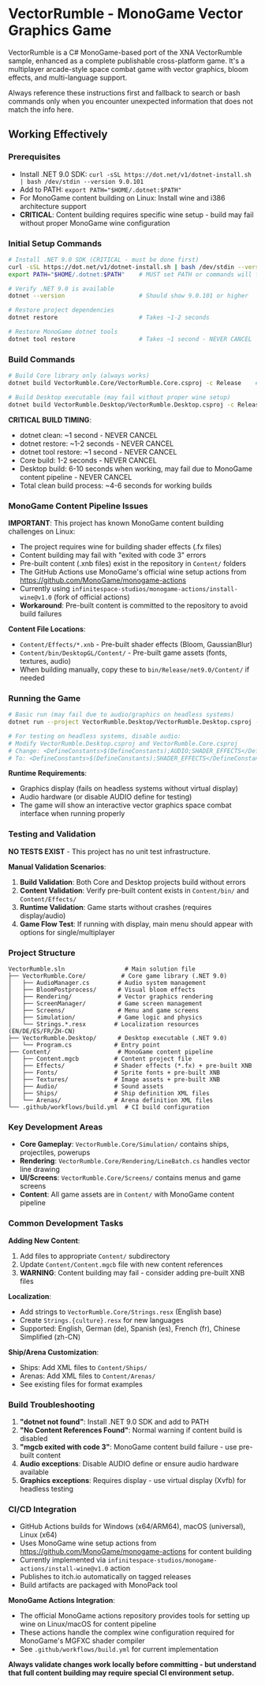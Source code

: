 # VectorRumble - MonoGame Vector Graphics Game

VectorRumble is a C# MonoGame-based port of the XNA VectorRumble sample, enhanced as a complete publishable cross-platform game. It's a multiplayer arcade-style space combat game with vector graphics, bloom effects, and multi-language support.

Always reference these instructions first and fallback to search or bash commands only when you encounter unexpected information that does not match the info here.

## Working Effectively

### Prerequisites
- Install .NET 9.0 SDK: `curl -sSL https://dot.net/v1/dotnet-install.sh | bash /dev/stdin --version 9.0.101`
- Add to PATH: `export PATH="$HOME/.dotnet:$PATH"`
- For MonoGame content building on Linux: Install wine and i386 architecture support
- **CRITICAL**: Content building requires specific wine setup - build may fail without proper MonoGame wine configuration

### Initial Setup Commands
```bash
# Install .NET 9.0 SDK (CRITICAL - must be done first)
curl -sSL https://dot.net/v1/dotnet-install.sh | bash /dev/stdin --version 9.0.101
export PATH="$HOME/.dotnet:$PATH"    # MUST set PATH or commands will fail

# Verify .NET 9.0 is available
dotnet --version                     # Should show 9.0.101 or higher

# Restore project dependencies
dotnet restore                       # Takes ~1-2 seconds

# Restore MonoGame dotnet tools
dotnet tool restore                  # Takes ~1 second - NEVER CANCEL
```

### Build Commands
```bash
# Build Core library only (always works)
dotnet build VectorRumble.Core/VectorRumble.Core.csproj -c Release    # Takes ~1-2 seconds

# Build Desktop executable (may fail without proper wine setup)
dotnet build VectorRumble.Desktop/VectorRumble.Desktop.csproj -c Release    # Takes ~6-10 seconds or fails
```

**CRITICAL BUILD TIMING**: 
- dotnet clean: ~1 second - NEVER CANCEL
- dotnet restore: ~1-2 seconds - NEVER CANCEL  
- dotnet tool restore: ~1 second - NEVER CANCEL
- Core build: 1-2 seconds - NEVER CANCEL
- Desktop build: 6-10 seconds when working, may fail due to MonoGame content pipeline - NEVER CANCEL
- Total clean build process: ~4-6 seconds for working builds

### MonoGame Content Pipeline Issues
**IMPORTANT**: This project has known MonoGame content building challenges on Linux:
- The project requires wine for building shader effects (.fx files)
- Content building may fail with "exited with code 3" errors
- Pre-built content (.xnb files) exist in the repository in `Content/` folders
- The GitHub Actions use MonoGame's official wine setup actions from https://github.com/MonoGame/monogame-actions
- Currently using `infinitespace-studios/monogame-actions/install-wine@v1.0` (fork of official actions)
- **Workaround**: Pre-built content is committed to the repository to avoid build failures

**Content File Locations**:
- `Content/Effects/*.xnb` - Pre-built shader effects (Bloom, GaussianBlur)
- `Content/bin/DesktopGL/Content/` - Pre-built game assets (fonts, textures, audio)
- When building manually, copy these to `bin/Release/net9.0/Content/` if needed

### Running the Game
```bash
# Basic run (may fail due to audio/graphics on headless systems)
dotnet run --project VectorRumble.Desktop/VectorRumble.Desktop.csproj -c Release

# For testing on headless systems, disable audio:
# Modify VectorRumble.Desktop.csproj and VectorRumble.Core.csproj
# Change: <DefineConstants>$(DefineConstants);AUDIO;SHADER_EFFECTS</DefineConstants>
# To: <DefineConstants>$(DefineConstants);SHADER_EFFECTS</DefineConstants>
```

**Runtime Requirements**:
- Graphics display (fails on headless systems without virtual display)
- Audio hardware (or disable AUDIO define for testing)
- The game will show an interactive vector graphics space combat interface when running properly

### Testing and Validation
**NO TESTS EXIST** - This project has no unit test infrastructure.

**Manual Validation Scenarios**:
1. **Build Validation**: Both Core and Desktop projects build without errors
2. **Content Validation**: Verify pre-built content exists in `Content/bin/` and `Content/Effects/`
3. **Runtime Validation**: Game starts without crashes (requires display/audio)
4. **Game Flow Test**: If running with display, main menu should appear with options for single/multiplayer

### Project Structure
```
VectorRumble.sln                 # Main solution file
├── VectorRumble.Core/          # Core game library (.NET 9.0)
│   ├── AudioManager.cs        # Audio system management
│   ├── BloomPostprocess/      # Visual bloom effects
│   ├── Rendering/             # Vector graphics rendering
│   ├── ScreenManager/         # Game screen management  
│   ├── Screens/               # Menu and game screens
│   ├── Simulation/            # Game logic and physics
│   └── Strings.*.resx        # Localization resources (EN/DE/ES/FR/ZH-CN)
├── VectorRumble.Desktop/      # Desktop executable (.NET 9.0)
│   └── Program.cs            # Entry point
├── Content/                   # MonoGame content pipeline
│   ├── Content.mgcb          # Content project file
│   ├── Effects/              # Shader effects (*.fx) + pre-built XNB
│   ├── Fonts/                # Sprite fonts + pre-built XNB  
│   ├── Textures/             # Image assets + pre-built XNB
│   ├── Audio/                # Sound assets
│   ├── Ships/                # Ship definition XML files
│   └── Arenas/               # Arena definition XML files
└── .github/workflows/build.yml  # CI build configuration
```

### Key Development Areas
- **Core Gameplay**: `VectorRumble.Core/Simulation/` contains ships, projectiles, powerups
- **Rendering**: `VectorRumble.Core/Rendering/LineBatch.cs` handles vector line drawing
- **UI/Screens**: `VectorRumble.Core/Screens/` contains menus and game screens
- **Content**: All game assets are in `Content/` with MonoGame content pipeline

### Common Development Tasks

**Adding New Content**:
1. Add files to appropriate `Content/` subdirectory
2. Update `Content/Content.mgcb` file with new content references
3. **WARNING**: Content building may fail - consider adding pre-built XNB files

**Localization**:
- Add strings to `VectorRumble.Core/Strings.resx` (English base)
- Create `Strings.{culture}.resx` for new languages
- Supported: English, German (de), Spanish (es), French (fr), Chinese Simplified (zh-CN)

**Ship/Arena Customization**:
- Ships: Add XML files to `Content/Ships/`
- Arenas: Add XML files to `Content/Arenas/`
- See existing files for format examples

### Build Troubleshooting
1. **"dotnet not found"**: Install .NET 9.0 SDK and add to PATH
2. **"No Content References Found"**: Normal warning if content build is disabled
3. **"mgcb exited with code 3"**: MonoGame content build failure - use pre-built content
4. **Audio exceptions**: Disable AUDIO define or ensure audio hardware available
5. **Graphics exceptions**: Requires display - use virtual display (Xvfb) for headless testing

### CI/CD Integration
- GitHub Actions builds for Windows (x64/ARM64), macOS (universal), Linux (x64)
- Uses MonoGame wine setup actions from https://github.com/MonoGame/monogame-actions for content building
- Currently implemented via `infinitespace-studios/monogame-actions/install-wine@v1.0` action
- Publishes to itch.io automatically on tagged releases
- Build artifacts are packaged with MonoPack tool

**MonoGame Actions Integration**:
- The official MonoGame actions repository provides tools for setting up wine on Linux/macOS for content pipeline
- These actions handle the complex wine configuration required for MonoGame's MGFXC shader compiler
- See `.github/workflows/build.yml` for current implementation

**Always validate changes work locally before committing - but understand that full content building may require special CI environment setup.**